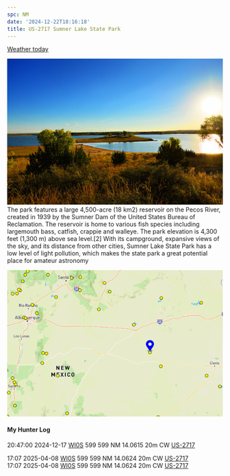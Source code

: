```yaml
---
spc: NM
date: '2024-12-22T18:16:18'
title: US-2717 Sumner Lake State Park
---
```


[Weather today](https://weawow.com/c9689173)

![pasted_image001.png](/static/pasted_image001_0104.png)
The park features a large 4,500-acre (18 km2) reservoir on the Pecos River, created in 1939 by the Sumner Dam of the United States Bureau of Reclamation. The reservoir is home to various fish species including largemouth bass, catfish, crappie and walleye. The park elevation is 4,300 feet (1,300 m) above sea level.[2] With its campground, expansive views of the sky, and its distance from other cities, Sumner Lake State Park has a low level of light pollution, which makes the state park a great potential place for amateur astronomy

![pasted_image.png](/static/pasted_image_0123.png)



#### My Hunter Log
20:47:00    2024-12-17    [WI0S](https://qrz.com/db/WI0S)    599    599    NM    14.0615    20m    CW    [US-2717](https://pota.app/#/park/US-2717)

17:07    2025-04-08    [WI0S](https://qrz.com/db/WI0S)    599    599    NM    14.0624    20m    CW    [US-2717](https://pota.app/#/park/US-2717)
<BR>17:07	2025-04-08	[WI0S](https://qrz.com/db/WI0S)	599	599	NM	14.0624	20m	CW	[US-2717](https://pota.app/#/park/US-2717)